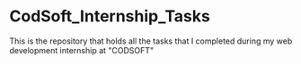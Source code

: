 # CodSoft_Internship_Tasks
This is the repository that holds all the tasks that I completed during my web development internship at "CODSOFT"
